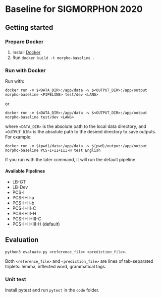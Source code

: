 # Baseline for SIGMORPHON 2020

## Getting started

### Prepare Docker

1. Install [Docker](https://www.docker.com/)
2. Run `docker build -t morpho-baseline .`

### Run with Docker

Run with:
```
docker run -v $<DATA_DIR>:/app/data -v $<OUTPUT_DIR>:/app/output morpho-baseline <PIPELINE> test/dev <LANG>
```
or 
```
docker run -v $<DATA_DIR>:/app/data -v $<OUTPUT_DIR>:/app/output morpho-baseline test/dev <LANG>
```
where `<DATA_DIR>` is the absolute path to the local data directory, and `<OUTPUT_DIR>` is the absolute path to the desired directory to save outputs. For example:
```
docker run -v $(pwd)/data:/app/data -v $(pwd)/output:/app/output morpho-baseline PCS-I+II+III-H test English
```

If you run with the later command, it will run the default pipeline.

#### Available Pipelines
* LB-GT
* LB-Dev
* PCS-I
* PCS-I+II-a
* PCS-I+II-b
* PCS-I+III-C
* PCS-I+III-H
* PCS-I+II+III-C
* PCS-I+II+III-H (default)

## Evaluation

`python3 evaluate.py <reference_file> <prediction_file>`.

Both `<reference_file>` and `<prediction_file>` are lines of tab-separated triplets: lemma, inflected word, grammatical tags.

### Unit test

Install pytest and run `pytest` in the `code` folder.
